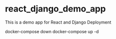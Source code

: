 # react_django_demo_app
This is a demo app for React and Django Deployment

docker-compose down
docker-compose up -d
